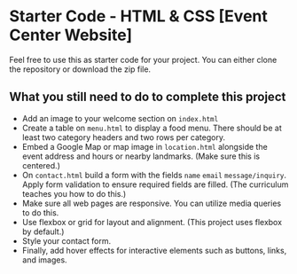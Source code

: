 # Starter Code - HTML & CSS [Event Center Website]

Feel free to use this as starter code for your project.
You can either clone the repository or download the zip file.

## What you still need to do to complete this project
- Add an image to your welcome section on ``index.html``
- Create a table on ``menu.html`` to display a food menu. There should be at least two category headers and two rows per category.
- Embed a Google Map or map image in ``location.html`` alongside the event address and hours or nearby landmarks. (Make sure this is centered.)
- On ``contact.html`` build a form with the fields ``name`` ``email`` ``message/inquiry``. Apply form validation to ensure required fields are filled. (The curriculum teaches you how to do this.)
- Make sure all web pages are responsive. You can utilize media queries to do this.
- Use flexbox or grid for layout and alignment. (This project uses flexbox by default.)
- Style your contact form.
- Finally, add hover effects for interactive elements such as buttons, links, and images.
